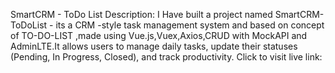 SmartCRM - ToDo List
Description:
I Have built a project named SmartCRM-ToDoList - its a CRM -style task management system and based on concept of TO-DO-LIST ,made using Vue.js,Vuex,Axios,CRUD with MockAPI and AdminLTE.It allows users to manage daily tasks, update their statuses (Pending, In Progress, Closed), and track productivity. 
Click to visit  live link:
